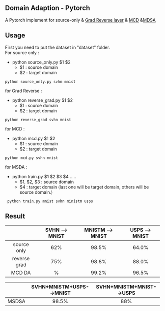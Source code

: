 ## Domain Adaption - Pytorch
A Pytorch implement for source-only & [Grad Reverse layer](https://arxiv.org/pdf/1409.7495.pdf) & [MCD](https://arxiv.org/pdf/1712.02560.pdf) &[MDSA](https://arxiv.org/pdf/1812.01754.pdf)
## Usage 
First you need to put the dataset in "dataset" folder.  
For source only :
- python source_only.py $1 $2
  - $1 : source domain 
  - $2 : target domain

```
python source_only.py svhn mnist
```
for Grad Reverse :
- python reverse_grad.py $1 $2
  - $1 : source domain
  - $2 : target domain
```
python reverse_grad svhn mnist
```
for MCD :  
- python mcd.py $1 $2
  - $1 : source domain
  - $2 : target domain
```
python mcd.py svhn mnist
```
for MSDA :  
- python train.py $1 $2 $3 $4 .....
  - $1, $2, $3 : source domain
  - $4 : target domain
(last one will be target domain, others will be source domain.)
```
 python train.py mnist svhn ministm usps
```

## Result

|              | SVHN  --> MNIST | MNISTM  --> MNIST  | USPS --> MNIST |
| :----------: | :-------------: | :----------------: | :------------: |
| source only  |       62%       |        98.5%       |      64.0%     |
| reverse grad |       75%       |        98.8%       |      88.0%     |
|    MCD DA    |       %       |        99.2%       |      96.5%     |

|               | SVHN+MNISTM+USPS-->MNIST | SVHN+MNISTM+MNIST-->USPS | 
| :-----------: | :----------------------: | :----------------------: |
|     MSDSA     |           98.5%          |           88%            |
 
